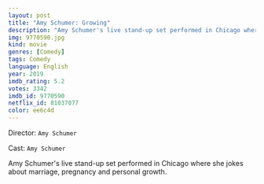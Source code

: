 ```yaml
---
layout: post
title: "Amy Schumer: Growing"
description: "Amy Schumer's live stand-up set performed in Chicago where she jokes about marriage, pregnancy and personal growth..."
img: 9770590.jpg
kind: movie
genres: [Comedy]
tags: Comedy 
language: English
year: 2019
imdb_rating: 5.2
votes: 3342
imdb_id: 9770590
netflix_id: 81037077
color: ee6c4d
---
```

Director: `Amy Schumer`  

Cast: `Amy Schumer` 

Amy Schumer's live stand-up set performed in Chicago where she jokes about marriage, pregnancy and personal growth.